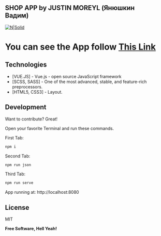 ## SHOP APP by JUSTIN MOREYL (Янюшкин Вадим)
[![N|Solid](https://i.ibb.co/vHpsNKL/logo.png)](https://nodesource.com/products/nsolid)

# You can see the App follow [This Link](https://shop-two-phi.vercel.app/#/)

## Technologies
- [VUE.JS] - Vue.js - open source JavaScript framework
- [SCSS, SASS] - One of the most advanced, stable, and feature-rich preprocessors.
- [HTML5, CSS3] - Layout.


## Development

Want to contribute? Great!


Open your favorite Terminal and run these commands.

First Tab:

```sh
npm i
```

Second Tab:

```sh
npm run json
```


Third Tab:

```sh
npm run serve
```

App running at:
http://localhost:8080


## License

MIT

**Free Software, Hell Yeah!**
